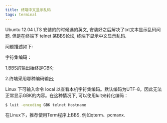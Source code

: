```yaml
---
title: 终端中文显示乱码
tags: terminal
---
```


Ubuntu 12.04 LTS 安装的的时候选的英文, 安装好之后解决了txt文本显示乱码问题. 但是在终端下 telnet 某BBS论坛, 终端下显示中文显示乱码.
<!--more-->

问题描述如下:

字符集编码：

1.BBS的输出始终是GBK;

2.终端采用哪种编码输出;

Linux 下可输入命令 local 以查看本机字符集编码。默认编码为UTF-8，因此无法正常显示GBK的内容。在这种情况下, 可以使用luit来转化编码：

```bash
$ luit -encoding GBK telnet Hostname
```

在Linux下，推荐使用Term程序上BBS, 例如qterm、pcmanx.
